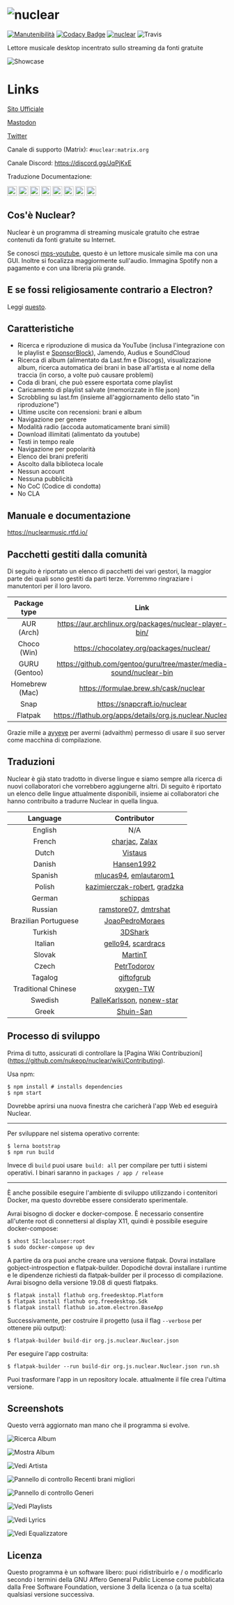 # ![nuclear](https://i.imgur.com/oT1006i.png) 
[![Manutenibilità](https://api.codeclimate.com/v1/badges/a15c4888a63c900f6cc1/maintainability)](https://codeclimate.com/github/nukeop/nuclear/maintainability) [![Codacy Badge](https://api.codacy.com/project/badge/Grade/30750586202742279fa8958a12e519ed)](https://www.codacy.com/app/nukeop/nuclear?utm_source=github.com&amp;utm_medium=referral&amp;utm_content=nukeop/nuclear&amp;utm_campaign=Badge_Grade) [![nuclear](https://snapcraft.io//nuclear/badge.svg)](https://snapcraft.io/nuclear) ![Travis](https://api.travis-ci.org/nukeop/nuclear.svg?branch=master)

Lettore musicale desktop incentrato sullo streaming da fonti gratuite 

![Showcase](https://i.imgur.com/G9BqIHl.png)

# Links

[Sito Ufficiale](https://nuclear.js.org)

[Mastodon](https://mstdn.io/@nuclear)

[Twitter](https://twitter.com/nuclear_player)

Canale di supporto (Matrix): `#nuclear:matrix.org`

Canale Discord: https://discord.gg/JqPjKxE

Traduzione Documentazione: 

<kbd>[<img title="Deutsch" alt="Deutsch" src="https://cdn.staticaly.com/gh/hjnilsson/country-flags/master/svg/de.svg" width="22">](docs/README-de.md)</kbd>
<kbd>[<img title="Português" alt="Português" src="https://cdn.staticaly.com/gh/hjnilsson/country-flags/master/svg/br.svg" width="22">](README-ptbr.md)</kbd>
<kbd>[<img title="Svenska" alt="Svenska" src="https://cdn.staticaly.com/gh/hjnilsson/country-flags/master/svg/se.svg" width="22">](README-se.md)</kbd>
<kbd>[<img title="English" alt="English" src="https://cdn.staticaly.com/gh/hjnilsson/country-flags/master/svg/us.svg" width="22">](../README.md)</kbd>
<kbd>[<img title="Hebrew" alt="Hebrew" src="https://cdn.staticaly.com/gh/hjnilsson/country-flags/master/svg/il.svg" width="22">](README-he.md)</kbd>
<kbd>[<img title="Italiano" alt="Italiano" src="https://cdn.staticaly.com/gh/hjnilsson/country-flags/master/svg/it.svg" width="22">](README-it.md)</kbd>
<kbd>[<img title="Indonesia" alt="Indonesia" src="https://cdn.staticaly.com/gh/hjnilsson/country-flags/master/svg/id.svg" width="22">](docs/README-id.md)</kbd>
<kbd>[<img title="Français" alt="Français" src="https://cdn.staticaly.com/gh/hjnilsson/country-flags/master/svg/fr.svg" width="22">](docs/README-fr.md)</kbd>

## Cos'è Nuclear?
Nuclear è un programma di streaming musicale gratuito che estrae contenuti da fonti gratuite su Internet.

Se conosci [mps-youtube](https://github.com/mps-youtube/mps-youtube), questo è un lettore musicale simile ma con una GUI.
Inoltre si focalizza maggiormente sull'audio. Immagina Spotify non a pagamento e con una libreria più grande.

## E se fossi religiosamente contrario a Electron?
Leggi [questo](docs/electron.md).

## Caratteristiche

- Ricerca e riproduzione di musica da YouTube (inclusa l'integrazione con le playlist e [SponsorBlock](https://sponsor.ajay.app/)), Jamendo, Audius e SoundCloud
- Ricerca di album (alimentato da Last.fm e Discogs), visualizzazione album, ricerca automatica dei brani in base all'artista e al nome della traccia (in corso, a volte può causare problemi)
- Coda di brani, che può essere esportata come playlist
- Caricamento di playlist salvate (memorizzate in file json)
- Scrobbling su last.fm (insieme all'aggiornamento dello stato "in riproduzione")
- Ultime uscite con recensioni: brani e album
- Navigazione per genere
- Modalità radio (accoda automaticamente brani simili)
- Download illimitati (alimentato da youtube)
- Testi in tempo reale
- Navigazione per popolarità
- Elenco dei brani preferiti
- Ascolto dalla biblioteca locale
- Nessun account
- Nessuna pubblicità
- No CoC (Codice di condotta)
- No CLA

## Manuale e documentazione
https://nuclearmusic.rtfd.io/

## Pacchetti gestiti dalla comunità

Di seguito è riportato un elenco di pacchetti dei vari gestori, la maggior parte dei quali sono gestiti da parti terze. Vorremmo ringraziare i manutentori per il loro lavoro.

| Package type   | Link                                                               | Maintainer                                    |
|:--------------:|:------------------------------------------------------------------:|:---------------------------------------------:|
| AUR (Arch)     | https://aur.archlinux.org/packages/nuclear-player-bin/             | [mikelpint](https://github.com/mikelpint)     |
| Choco (Win)    | https://chocolatey.org/packages/nuclear/                           | [JourneyOver](https://github.com/JourneyOver) |
| GURU (Gentoo)  | https://github.com/gentoo/guru/tree/master/media-sound/nuclear-bin | [scardracs](https://github.com/scardracs)     |
| Homebrew (Mac) | https://formulae.brew.sh/cask/nuclear                              | Homebrew                                      |
| Snap           | https://snapcraft.io/nuclear                                       | [nukeop](https://github.com/nukeop)           |
| Flatpak        | https://flathub.org/apps/details/org.js.nuclear.Nuclear            | [advaithm](https://github.com/advaithm)       |

Grazie mille a [ayyeve](https://github.com/ayyEve) per avermi (advaithm) permesso di usare il suo server come macchina di compilazione.
## Traduzioni
Nuclear è già stato tradotto in diverse lingue e siamo sempre alla ricerca di nuovi collaboratori che vorrebbero aggiungerne altri. Di seguito è riportato un elenco delle lingue attualmente disponibili, insieme ai collaboratori che hanno contribuito a tradurre Nuclear in quella lingua.

| Language             | Contributor                                                                                          |
|:--------------------:|:----------------------------------------------------------------------------------------------------:|
| English              | N/A                                                                                                  |
| French               | [charjac](https://github.com/charjac), [Zalax](https://github.com/Zalaxx)                            |
| Dutch                | [Vistaus](https://github.com/Vistaus)                                                                |
| Danish               | [Hansen1992](https://github.com/Hansen1992)                                                          |
| Spanish              | [mlucas94](https://github.com/mlucas94), [emlautarom1](https://github.com/emlautarom1)               |
| Polish               | [kazimierczak-robert](https://github.com/kazimierczak-robert), [gradzka](https://github.com/gradzka) |
| German               | [schippas](https://github.com/schippas)                                                              |
| Russian              | [ramstore07](https://github.com/ramstore07), [dmtrshat](https://github.com/dmtrshat)                 |
| Brazilian Portuguese | [JoaoPedroMoraes](https://github.com/JoaoPedroMoraes)                                                |
| Turkish              | [3DShark](https://github.com/3DShark)                                                                |
| Italian              | [gello94](https://github.com/gello94), [scardracs](https://github.com/scardracs)                     |
| Slovak               | [MartinT](https://github.com/MartinTuroci)                                                           |
| Czech                | [PetrTodorov](https://github.com/PetrTodorov)                                                        |
| Tagalog              | [giftofgrub](https://github.com/giftofgrub)                                                          |
| Traditional Chinese  | [oxygen-TW](https://github.com/oxygen-TW)                                                            |
| Swedish              | [PalleKarlsson](https://github.com/PalleKarlsson), [nonew-star](https://github.com/nonew-star)       |
| Greek                | [Shuin-San](https://github.com/Shuin-San)                                                            |

## Processo di sviluppo

Prima di tutto, assicurati di controllare la [Pagina Wiki Contribuzioni] (https://github.com/nukeop/nuclear/wiki/Contributing).

Usa npm:
```shell
$ npm install # installs dependencies
$ npm start
```

Dovrebbe aprirsi una nuova finestra che caricherà l'app Web ed eseguirà Nuclear.

---
Per sviluppare nel sistema operativo corrente:
```shell
$ lerna bootstrap
$ npm run build
```

Invece di `build` puoi usare` build: all` per compilare per tutti i sistemi operativi. I binari saranno in `packages / app / release`

---
È anche possibile eseguire l'ambiente di sviluppo utilizzando i contenitori Docker, ma questo dovrebbe essere considerato sperimentale.

Avrai bisogno di docker e docker-compose. È necessario consentire all'utente root di connettersi al display X11, quindi è possibile eseguire docker-compose:

```shell
$ xhost SI:localuser:root
$ sudo docker-compose up dev
```
A partire da ora puoi anche creare una versione flatpak. Dovrai installare gobject-introspection e flatpak-builder. Dopodiché dovrai installare i runtime e le dipendenze richiesti da flatpak-builder per il processo di compilazione. Avrai bisogno della versione 19.08 di questi flatpaks.
```shell
$ flatpak install flathub org.freedesktop.Platform
$ flatpak install flathub org.freedesktop.Sdk
$ flatpak install flathub io.atom.electron.BaseApp
```
Successivamente, per costruire il progetto (usa il flag `--verbose` per ottenere più output):
```shell
$ flatpak-builder build-dir org.js.nuclear.Nuclear.json
```
Per eseguire l'app costruita:
```shell
$ flatpak-builder --run build-dir org.js.nuclear.Nuclear.json run.sh
```
Puoi trasformare l'app in un repository locale. attualmente il file crea l'ultima versione.

## Screenshots
Questo verrà aggiornato man mano che il programma si evolve.

![Ricerca Album](https://i.imgur.com/idFVnAF.png)

![Mostra Album](https://i.imgur.com/Kvzo3q7.png)

![Vedi Artista](https://i.imgur.com/imBLYl3.png)

![Pannello di controllo Recenti brani migliori](https://i.imgur.com/bMDrR4M.png)

![Pannello di controllo Generi](https://i.imgur.com/g0aCmKx.png)

![Vedi Playlists](https://i.imgur.com/2VMXHDC.png)

![Vedi Lyrics](https://i.imgur.com/7e3DJKJ.png)

![Vedi Equalizzatore](https://i.imgur.com/WreRL0w.png)

## Licenza

Questo programma è un software libero: puoi ridistribuirlo e / o modificarlo secondo i termini della GNU Affero General Public License come pubblicata dalla Free Software Foundation, versione 3 della licenza o (a tua scelta) qualsiasi versione successiva.
